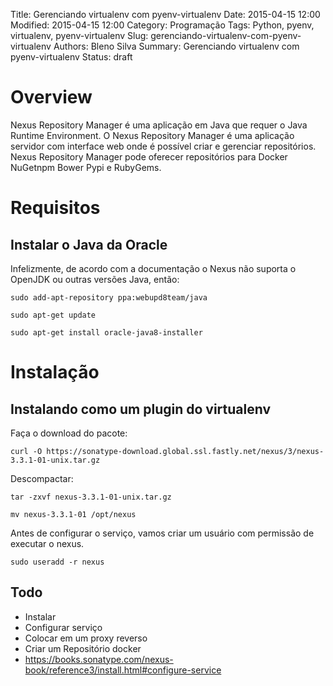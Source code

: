 Title: Gerenciando virtualenv com pyenv-virtualenv
Date: 2015-04-15 12:00
Modified: 2015-04-15 12:00
Category: Programação
Tags: Python, pyenv, virtualenv, pyenv-virtualenv
Slug: gerenciando-virtualenv-com-pyenv-virtualenv
Authors: Bleno Silva
Summary: Gerenciando virtualenv com pyenv-virtualenv
Status: draft


# Overview

Nexus Repository Manager é uma aplicação em Java que requer o Java Runtime Environment.
O Nexus Repository Manager é uma aplicação servidor com interface web onde é possível criar e gerenciar repositórios.
Nexus Repository Manager pode oferecer repositórios para Docker NuGetnpm Bower Pypi e RubyGems.

# Requisitos

## Instalar o Java da Oracle

Infelizmente, de acordo com a documentação o Nexus não suporta o OpenJDK ou outras versões Java, então:

    sudo add-apt-repository ppa:webupd8team/java

    sudo apt-get update

    sudo apt-get install oracle-java8-installer


# Instalação

## Instalando como um plugin do virtualenv

Faça o download do pacote:

    curl -O https://sonatype-download.global.ssl.fastly.net/nexus/3/nexus-3.3.1-01-unix.tar.gz

Descompactar:

    tar -zxvf nexus-3.3.1-01-unix.tar.gz

    mv nexus-3.3.1-01 /opt/nexus

Antes de configurar o serviço, vamos criar um usuário com permissão de executar o nexus.


    sudo useradd -r nexus


## Todo

* Instalar
* Configurar serviço
* Colocar em um proxy reverso
* Criar um Repositório docker
* https://books.sonatype.com/nexus-book/reference3/install.html#configure-service